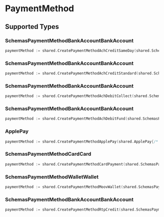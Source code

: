 # PaymentMethod


## Supported Types

### SchemasPaymentMethodBankAccountBankAccount

```go
paymentMethod := shared.CreatePaymentMethodAchCreditSameDay(shared.SchemasPaymentMethodBankAccountBankAccount{/* values here */})
```

### SchemasPaymentMethodBankAccountBankAccount

```go
paymentMethod := shared.CreatePaymentMethodAchCreditStandard(shared.SchemasPaymentMethodBankAccountBankAccount{/* values here */})
```

### SchemasPaymentMethodBankAccountBankAccount

```go
paymentMethod := shared.CreatePaymentMethodAchDebitCollect(shared.SchemasPaymentMethodBankAccountBankAccount{/* values here */})
```

### SchemasPaymentMethodBankAccountBankAccount

```go
paymentMethod := shared.CreatePaymentMethodAchDebitFund(shared.SchemasPaymentMethodBankAccountBankAccount{/* values here */})
```

### ApplePay

```go
paymentMethod := shared.CreatePaymentMethodApplePay(shared.ApplePay{/* values here */})
```

### SchemasPaymentMethodCardCard

```go
paymentMethod := shared.CreatePaymentMethodCardPayment(shared.SchemasPaymentMethodCardCard{/* values here */})
```

### SchemasPaymentMethodWalletWallet

```go
paymentMethod := shared.CreatePaymentMethodMoovWallet(shared.SchemasPaymentMethodWalletWallet{/* values here */})
```

### SchemasPaymentMethodBankAccountBankAccount

```go
paymentMethod := shared.CreatePaymentMethodRtpCredit(shared.SchemasPaymentMethodBankAccountBankAccount{/* values here */})
```

